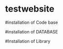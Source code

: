# testwebsite

#installation of Code base





#installation of DATABASE


#Installation of Library


